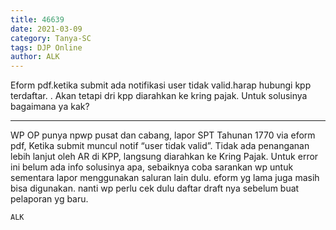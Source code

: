 ```yaml
---
title: 46639
date: 2021-03-09
category: Tanya-SC
tags: DJP Online
author: ALK
---
```


Eform pdf.ketika submit ada notifikasi user tidak valid.harap hubungi kpp terdaftar. . Akan tetapi dri kpp diarahkan ke kring pajak. Untuk solusinya bagaimana ya kak?

---

WP OP punya npwp pusat dan cabang, lapor SPT Tahunan 1770 via eform pdf, Ketika submit muncul notif “user tidak valid”. Tidak ada penanganan lebih lanjut oleh AR di KPP, langsung diarahkan ke Kring Pajak. Untuk error ini belum ada info solusinya apa, sebaiknya coba sarankan wp untuk sementara lapor menggunakan saluran lain dulu. eform yg lama juga masih bisa digunakan. nanti wp perlu cek dulu daftar draft nya sebelum buat pelaporan yg baru.

`ALK`
